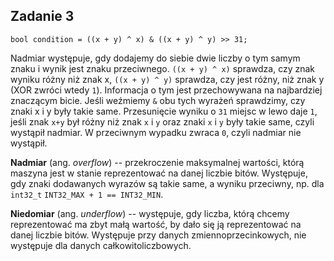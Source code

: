 ## Zadanie 3

```c=
bool condition = ((x + y) ^ x) & ((x + y) ^ y) >> 31;
```
Nadmiar występuje, gdy dodajemy do siebie dwie liczby o tym samym znaku i wynik jest znaku przeciwnego.
`((x + y) ^ x)` sprawdza, czy znak wyniku różny niż znak x, `((x + y) ^ y)` sprawdza, czy jest różny, niż znak y (XOR zwróci wtedy `1`). Informacja o tym jest przechowywana na najbardziej znaczącym bicie. Jeśli weźmiemy `&` obu tych wyrażeń sprawdzimy, czy znaki x i y były takie same. Przesunięcie wyniku o `31` miejsc w lewo daje `1`, jeśli znak `x+y` był różny niż znak `x` i `y` oraz znaki `x` i `y` były takie same, czyli wystąpił nadmiar. W przeciwnym wypadku zwraca `0`, czyli nadmiar nie wystąpił.

**Nadmiar** (ang. *overflow*) -- przekroczenie maksymalnej wartości, którą maszyna jest w stanie reprezentować na danej liczbie bitów. Występuje, gdy znaki dodawanych wyrazów są takie same, a wyniku przeciwny, np. dla `int32_t` `INT32_MAX + 1 == INT32_MIN`.

**Niedomiar** (ang. *underflow*) -- występuje, gdy liczba, którą chcemy reprezentować ma zbyt małą wartość, by dało się ją reprezentować na danej liczbie bitów. Występuje przy danych zmiennoprzecinkowych, nie występuje dla danych całkowitoliczbowych.

